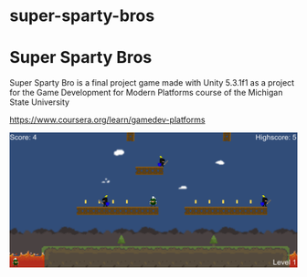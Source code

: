 # super-sparty-bros

# Super Sparty Bros

Super Sparty Bro is a final project game made with Unity 5.3.1f1 as a project for the Game Development for Modern Platforms course of the Michigan State University 

https://www.coursera.org/learn/gamedev-platforms

![alt tag](https://github.com/alvaromlg/super-sparty-bros/blob/master/Screenshoots/superspartybros1.png)
